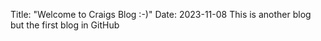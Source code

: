 Title: "Welcome to Craigs Blog :-)"
Date: 2023-11-08
This is another blog but the first blog in GitHub
